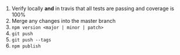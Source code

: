 1. Verify locally **and** in travis that all tests are passing and coverage is 100%
1. Merge any changes into the master branch
1. `npm version <major | minor | patch>`
1. `git push`
1. `git push --tags`
1. `npm publish`
